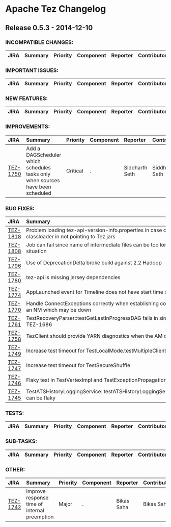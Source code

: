 
<!---
# Licensed to the Apache Software Foundation (ASF) under one
# or more contributor license agreements.  See the NOTICE file
# distributed with this work for additional information
# regarding copyright ownership.  The ASF licenses this file
# to you under the Apache License, Version 2.0 (the
# "License"); you may not use this file except in compliance
# with the License.  You may obtain a copy of the License at
#
#     http://www.apache.org/licenses/LICENSE-2.0
#
# Unless required by applicable law or agreed to in writing, software
# distributed under the License is distributed on an "AS IS" BASIS,
# WITHOUT WARRANTIES OR CONDITIONS OF ANY KIND, either express or implied.
# See the License for the specific language governing permissions and
# limitations under the License.
-->
# Apache Tez Changelog

## Release 0.5.3 - 2014-12-10

### INCOMPATIBLE CHANGES:

| JIRA | Summary | Priority | Component | Reporter | Contributor |
|:---- |:---- | :--- |:---- |:---- |:---- |


### IMPORTANT ISSUES:

| JIRA | Summary | Priority | Component | Reporter | Contributor |
|:---- |:---- | :--- |:---- |:---- |:---- |


### NEW FEATURES:

| JIRA | Summary | Priority | Component | Reporter | Contributor |
|:---- |:---- | :--- |:---- |:---- |:---- |


### IMPROVEMENTS:

| JIRA | Summary | Priority | Component | Reporter | Contributor |
|:---- |:---- | :--- |:---- |:---- |:---- |
| [TEZ-1750](https://issues.apache.org/jira/browse/TEZ-1750) | Add a DAGScheduler which schedules tasks only when sources have been scheduled |  Critical | . | Siddharth Seth | Siddharth Seth |


### BUG FIXES:

| JIRA | Summary | Priority | Component | Reporter | Contributor |
|:---- |:---- | :--- |:---- |:---- |:---- |
| [TEZ-1818](https://issues.apache.org/jira/browse/TEZ-1818) | Problem loading tez-api-version-info.properties in case current context classloader in not pointing to Tez jars |  Major | . | Johannes Zillmann | Johannes Zillmann |
| [TEZ-1808](https://issues.apache.org/jira/browse/TEZ-1808) | Job can fail since name of intermediate files can be too long in specific situation |  Major | . | Tsuyoshi Ozawa | Tsuyoshi Ozawa |
| [TEZ-1796](https://issues.apache.org/jira/browse/TEZ-1796) | Use of DeprecationDelta broke build against 2.2 Hadoop |  Blocker | . | Bikas Saha | Siddharth Seth |
| [TEZ-1780](https://issues.apache.org/jira/browse/TEZ-1780) | tez-api is missing jersey dependencies |  Blocker | . | Hitesh Shah | Hitesh Shah |
| [TEZ-1774](https://issues.apache.org/jira/browse/TEZ-1774) | AppLaunched event for Timeline does not have start time set |  Trivial | . | Hitesh Shah | Hitesh Shah |
| [TEZ-1770](https://issues.apache.org/jira/browse/TEZ-1770) | Handle ConnectExceptions correctly when establishing connections to an NM which may be down |  Critical | . | Siddharth Seth | Siddharth Seth |
| [TEZ-1761](https://issues.apache.org/jira/browse/TEZ-1761) | TestRecoveryParser::testGetLastInProgressDAG fails in similar manner to TEZ-1686 |  Major | . | Hitesh Shah | Jeff Zhang |
| [TEZ-1758](https://issues.apache.org/jira/browse/TEZ-1758) | TezClient should provide YARN diagnostics when the AM crashes |  Major | . | Bikas Saha | Bikas Saha |
| [TEZ-1749](https://issues.apache.org/jira/browse/TEZ-1749) | Increase test timeout for TestLocalMode.testMultipleClientsWithSession |  Major | . | Rajesh Balamohan | Rajesh Balamohan |
| [TEZ-1747](https://issues.apache.org/jira/browse/TEZ-1747) | Increase test timeout for TestSecureShuffle |  Major | . | Rajesh Balamohan | Rajesh Balamohan |
| [TEZ-1746](https://issues.apache.org/jira/browse/TEZ-1746) | Flaky test in TestVertexImpl and TestExceptionPropagation |  Major | . | Jeff Zhang | Jeff Zhang |
| [TEZ-1745](https://issues.apache.org/jira/browse/TEZ-1745) | TestATSHistoryLoggingService::testATSHistoryLoggingServiceShutdown can be flaky |  Major | . | Hitesh Shah | Hitesh Shah |


### TESTS:

| JIRA | Summary | Priority | Component | Reporter | Contributor |
|:---- |:---- | :--- |:---- |:---- |:---- |


### SUB-TASKS:

| JIRA | Summary | Priority | Component | Reporter | Contributor |
|:---- |:---- | :--- |:---- |:---- |:---- |


### OTHER:

| JIRA | Summary | Priority | Component | Reporter | Contributor |
|:---- |:---- | :--- |:---- |:---- |:---- |
| [TEZ-1742](https://issues.apache.org/jira/browse/TEZ-1742) | Improve response time of internal preemption |  Major | . | Bikas Saha | Bikas Saha |



